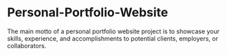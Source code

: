 # Personal-Portfolio-Website
The main motto of a personal portfolio website project is to showcase your skills, experience, and accomplishments to potential clients, employers, or collaborators.
